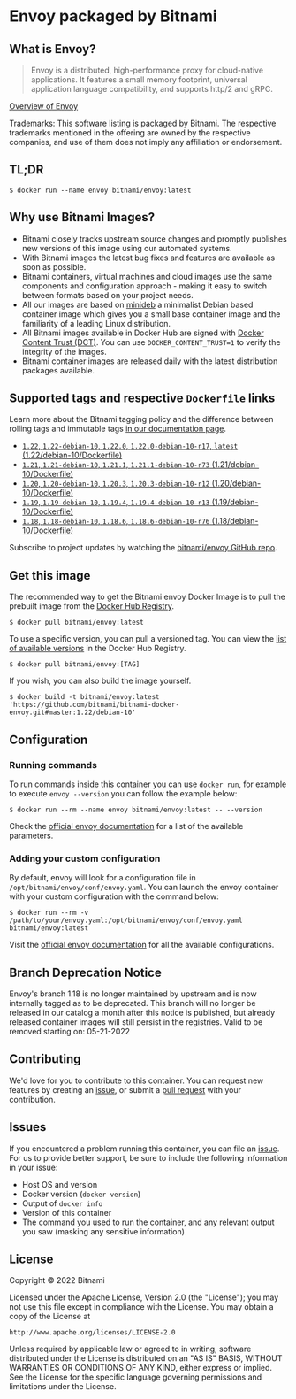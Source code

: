 # Envoy packaged by Bitnami

## What is Envoy?

> Envoy is a distributed, high-performance proxy for cloud-native applications. It features a small memory footprint, universal application language compatibility, and supports http/2 and gRPC.

[Overview of Envoy](https://www.envoyproxy.io/)

Trademarks: This software listing is packaged by Bitnami. The respective trademarks mentioned in the offering are owned by the respective companies, and use of them does not imply any affiliation or endorsement.

## TL;DR

```console
$ docker run --name envoy bitnami/envoy:latest
```

## Why use Bitnami Images?

* Bitnami closely tracks upstream source changes and promptly publishes new versions of this image using our automated systems.
* With Bitnami images the latest bug fixes and features are available as soon as possible.
* Bitnami containers, virtual machines and cloud images use the same components and configuration approach - making it easy to switch between formats based on your project needs.
* All our images are based on [minideb](https://github.com/bitnami/minideb) a minimalist Debian based container image which gives you a small base container image and the familiarity of a leading Linux distribution.
* All Bitnami images available in Docker Hub are signed with [Docker Content Trust (DCT)](https://docs.docker.com/engine/security/trust/content_trust/). You can use `DOCKER_CONTENT_TRUST=1` to verify the integrity of the images.
* Bitnami container images are released daily with the latest distribution packages available.

## Supported tags and respective `Dockerfile` links

Learn more about the Bitnami tagging policy and the difference between rolling tags and immutable tags [in our documentation page](https://docs.bitnami.com/tutorials/understand-rolling-tags-containers/).


* [`1.22`, `1.22-debian-10`, `1.22.0`, `1.22.0-debian-10-r17`, `latest` (1.22/debian-10/Dockerfile)](https://github.com/bitnami/bitnami-docker-envoy/blob/1.22.0-debian-10-r17/1.22/debian-10/Dockerfile)
* [`1.21`, `1.21-debian-10`, `1.21.1`, `1.21.1-debian-10-r73` (1.21/debian-10/Dockerfile)](https://github.com/bitnami/bitnami-docker-envoy/blob/1.21.1-debian-10-r73/1.21/debian-10/Dockerfile)
* [`1.20`, `1.20-debian-10`, `1.20.3`, `1.20.3-debian-10-r12` (1.20/debian-10/Dockerfile)](https://github.com/bitnami/bitnami-docker-envoy/blob/1.20.3-debian-10-r12/1.20/debian-10/Dockerfile)
* [`1.19`, `1.19-debian-10`, `1.19.4`, `1.19.4-debian-10-r13` (1.19/debian-10/Dockerfile)](https://github.com/bitnami/bitnami-docker-envoy/blob/1.19.4-debian-10-r13/1.19/debian-10/Dockerfile)
* [`1.18`, `1.18-debian-10`, `1.18.6`, `1.18.6-debian-10-r76` (1.18/debian-10/Dockerfile)](https://github.com/bitnami/bitnami-docker-envoy/blob/1.18.6-debian-10-r76/1.18/debian-10/Dockerfile)

Subscribe to project updates by watching the [bitnami/envoy GitHub repo](https://github.com/bitnami/bitnami-docker-envoy).

## Get this image

The recommended way to get the Bitnami envoy Docker Image is to pull the prebuilt image from the [Docker Hub Registry](https://hub.docker.com/r/bitnami/envoy).

```console
$ docker pull bitnami/envoy:latest
```

To use a specific version, you can pull a versioned tag. You can view the [list of available versions](https://hub.docker.com/r/bitnami/envoy/tags/) in the Docker Hub Registry.

```console
$ docker pull bitnami/envoy:[TAG]
```

If you wish, you can also build the image yourself.

```console
$ docker build -t bitnami/envoy:latest 'https://github.com/bitnami/bitnami-docker-envoy.git#master:1.22/debian-10'
```

## Configuration

### Running commands

To run commands inside this container you can use `docker run`, for example to execute `envoy --version` you can follow the example below:

```console
$ docker run --rm --name envoy bitnami/envoy:latest -- --version
```

Check the [official envoy documentation](https://www.envoyproxy.io/docs/envoy/latest/operations/cli) for a list of the available parameters.

### Adding your custom configuration

By default, envoy will look for a configuration file in `/opt/bitnami/envoy/conf/envoy.yaml`. You can launch the envoy container with your custom configuration with the command below:

```console
$ docker run --rm -v /path/to/your/envoy.yaml:/opt/bitnami/envoy/conf/envoy.yaml bitnami/envoy:latest
```

Visit the [official envoy documentation](https://www.envoyproxy.io/docs/envoy/latest/configuration/configuration) for all the available configurations.

## Branch Deprecation Notice

Envoy's branch 1.18 is no longer maintained by upstream and is now internally tagged as to be deprecated. This branch will no longer be released in our catalog a month after this notice is published, but already released container images will still persist in the registries. Valid to be removed starting on: 05-21-2022

## Contributing

We'd love for you to contribute to this container. You can request new features by creating an [issue](https://github.com/bitnami/bitnami-docker-envoy/issues), or submit a [pull request](https://github.com/bitnami/bitnami-docker-envoy/pulls) with your contribution.

## Issues

If you encountered a problem running this container, you can file an [issue](https://github.com/bitnami/bitnami-docker-envoy/issues/new). For us to provide better support, be sure to include the following information in your issue:

- Host OS and version
- Docker version (`docker version`)
- Output of `docker info`
- Version of this container
- The command you used to run the container, and any relevant output you saw (masking any sensitive information)

## License

Copyright &copy; 2022 Bitnami

Licensed under the Apache License, Version 2.0 (the "License");
you may not use this file except in compliance with the License.
You may obtain a copy of the License at

    http://www.apache.org/licenses/LICENSE-2.0

Unless required by applicable law or agreed to in writing, software
distributed under the License is distributed on an "AS IS" BASIS,
WITHOUT WARRANTIES OR CONDITIONS OF ANY KIND, either express or implied.
See the License for the specific language governing permissions and
limitations under the License.
